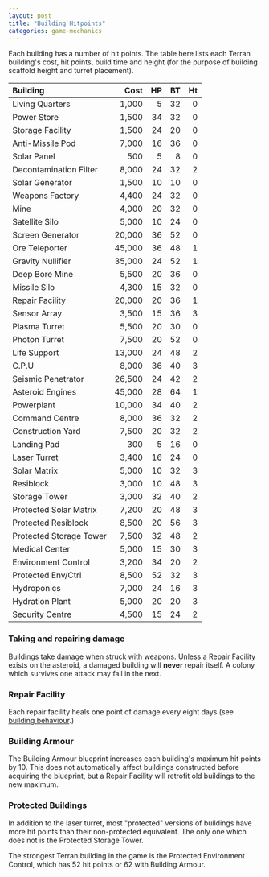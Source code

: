 ```yaml
---
layout: post
title: "Building Hitpoints"
categories: game-mechanics
---
```


Each building has a number of hit points. The table here lists each Terran
building's cost, hit points, build time and height (for the purpose of building
scaffold height and turret placement).

| Building                       |   Cost  | HP | BT | Ht|
|:-------------------------------|--------:|---:|---:|--:|
| Living Quarters                |   1,000 |  5 | 32 | 0 |
| Power Store                    |   1,500 | 34 | 32 | 0 |
| Storage Facility               |   1,500 | 24 | 20 | 0 |
| Anti-Missile Pod               |   7,000 | 16 | 36 | 0 |
| Solar Panel                    |     500 |  5 |  8 | 0 |
| Decontamination Filter         |   8,000 | 24 | 32 | 2 |
| Solar Generator                |   1,500 | 10 | 10 | 0 |
| Weapons Factory                |   4,400 | 24 | 32 | 0 |
| Mine                           |   4,000 | 20 | 32 | 0 |
| Satellite Silo                 |   5,000 | 10 | 24 | 0 |
| Screen Generator               |  20,000 | 36 | 52 | 0 |
| Ore Teleporter                 |  45,000 | 36 | 48 | 1 |
| Gravity Nullifier              |  35,000 | 24 | 52 | 1 |
| Deep Bore Mine                 |   5,500 | 20 | 36 | 0 |
| Missile Silo                   |   4,300 | 15 | 32 | 0 |
| Repair Facility                |  20,000 | 20 | 36 | 1 |
| Sensor Array                   |   3,500 | 15 | 36 | 3 |
| Plasma Turret                  |   5,500 | 20 | 30 | 0 |
| Photon Turret                  |   7,500 | 20 | 52 | 0 |
| Life Support                   |  13,000 | 24 | 48 | 2 |
| C.P.U                          |   8,000 | 36 | 40 | 3 |
| Seismic Penetrator             |  26,500 | 24 | 42 | 2 |
| Asteroid Engines               |  45,000 | 28 | 64 | 1 |
| Powerplant                     |  10,000 | 34 | 40 | 2 |
| Command Centre                 |   8,000 | 36 | 32 | 2 |
| Construction Yard              |   7,500 | 20 | 32 | 2 |
| Landing Pad                    |     300 |  5 | 16 | 0 |
| Laser Turret                   |   3,400 | 16 | 24 | 0 |
| Solar Matrix                   |   5,000 | 10 | 32 | 3 |
| Resiblock                      |   3,000 | 10 | 48 | 3 |
| Storage Tower                  |   3,000 | 32 | 40 | 2 |
| Protected Solar Matrix         |   7,200 | 20 | 48 | 3 |
| Protected Resiblock            |   8,500 | 20 | 56 | 3 |
| Protected Storage Tower        |   7,500 | 32 | 48 | 2 |
| Medical Center                 |   5,000 | 15 | 30 | 3 |
| Environment Control            |   3,200 | 34 | 20 | 2 |
| Protected Env/Ctrl             |   8,500 | 52 | 32 | 3 |
| Hydroponics                    |   7,000 | 24 | 16 | 3 |
| Hydration Plant                |   5,000 | 20 | 20 | 3 |
| Security Centre                |   4,500 | 15 | 24 | 2 |

### Taking and repairing damage

Buildings take damage when struck with weapons. Unless a Repair Facility exists
on the asteroid, a damaged building will __never__ repair itself. A colony which
survives one attack may fall in the next.

### Repair Facility

Each repair facility heals one point of damage every eight days (see [building
behaviour](building-behavior.html).)

### Building Armour
The Building Armour blueprint increases each building's maximum hit points
by 10. This does not automatically affect buildings constructed before acquiring
the blueprint, but a Repair Facility will retrofit old buildings to the new
maximum.

### Protected Buildings
In addition to the laser turret, most "protected" versions of buildings have
more hit points than their non-protected equivalent. The only one which does
not is the Protected Storage Tower.

The strongest Terran building in the game is the Protected Environment
Control, which has 52 hit points or 62 with Building Armour.
